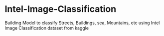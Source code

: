 # Intel-Image-Classification
Building Model to classify Streets, Buildings, sea, Mountains, etc using  Intel Image Classification dataset from kaggle
